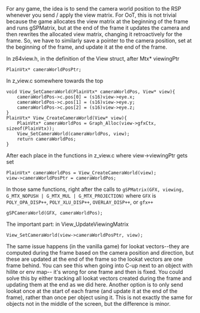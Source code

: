 For any game, the idea is to send the camera world position to the RSP
whenever you send / apply the view matrix. For OoT, this is not trivial because
the game allocates the view matrix at the beginning of the frame and runs
gSPMatrix, but at the end of the frame it updates the camera and then rewrites
the allocated view matrix, changing it retroactively for the frame. So, we have
to similarly save a pointer to the camera position, set at the beginning of the
frame, and update it at the end of the frame.

In z64view.h, in the definition of the View struct, after Mtx* viewingPtr
```
PlainVtx* cameraWorldPosPtr;
```

In z_view.c somewhere towards the top
```
void View_SetCameraWorld(PlainVtx* cameraWorldPos, View* view){
    cameraWorldPos->c.pos[0] = (s16)view->eye.x;
    cameraWorldPos->c.pos[1] = (s16)view->eye.y;
    cameraWorldPos->c.pos[2] = (s16)view->eye.z;
}
PlainVtx* View_CreateCameraWorld(View* view){
    PlainVtx* cameraWorldPos = Graph_Alloc(view->gfxCtx, sizeof(PlainVtx));
    View_SetCameraWorld(cameraWorldPos, view);
    return cameraWorldPos;
}
```

After each place in the functions in z_view.c where view->viewingPtr gets
set
```
PlainVtx* cameraWorldPos = View_CreateCameraWorld(view);
view->cameraWorldPosPtr = cameraWorldPos;
```

In those same functions, right after the calls to
`gSPMatrix(GFX, viewing, G_MTX_NOPUSH | G_MTX_MUL | G_MTX_PROJECTION)`
where `GFX` is `POLY_OPA_DISP++`, `POLY_XLU_DISP++`, `OVERLAY_DISP++`, or `gfx++`
```
gSPCameraWorld(GFX, cameraWorldPos);
```

The important part: in View_UpdateViewingMatrix
```
View_SetCameraWorld(view->cameraWorldPosPtr, view);
```

The same issue happens (in the vanilla game) for lookat vectors--they are
computed during the frame based on the camera position and direction, but
these are updated at the end of the frame so the lookat vectors are one frame
behind. You can see this when going into C-up next to an object with hilite
or env map-- it's wrong for one frame and then is fixed. You could solve
this by either tracking all lookat vectors created during the frame and
updating them at the end as we did here. Another option is to only send
lookat once at the start of each frame (and update it at the end of the
frame), rather than once per object using it. This is not exactly the same
for objects not in the middle of the screen, but the difference is minor.
